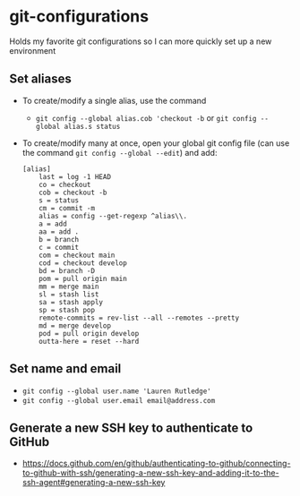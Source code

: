 # git-configurations
Holds my favorite git configurations so I can more quickly set up a new environment

## Set aliases

- To create/modify a single alias, use the command
    - `git config --global alias.cob 'checkout -b` or `git config --global alias.s status`
    
- To create/modify many at once, open your global git config file (can use the command `git config --global --edit`) and add:
  
  ```
  [alias]
	  last = log -1 HEAD
	  co = checkout
	  cob = checkout -b
	  s = status
	  cm = commit -m
	  alias = config --get-regexp ^alias\\.
	  a = add
	  aa = add .
	  b = branch
	  c = commit
	  com = checkout main
	  cod = checkout develop
	  bd = branch -D
	  pom = pull origin main
	  mm = merge main
	  sl = stash list
	  sa = stash apply
	  sp = stash pop
	  remote-commits = rev-list --all --remotes --pretty
	  md = merge develop
	  pod = pull origin develop
	  outta-here = reset --hard
  ```

## Set name and email
- `git config --global user.name 'Lauren Rutledge'`
- `git config --global user.email email@address.com`

## Generate a new SSH key to authenticate to GitHub
- https://docs.github.com/en/github/authenticating-to-github/connecting-to-github-with-ssh/generating-a-new-ssh-key-and-adding-it-to-the-ssh-agent#generating-a-new-ssh-key
